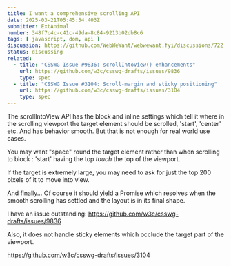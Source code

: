 ```yaml
---
title: I want a comprehensive scrolling API
date: 2025-03-21T05:45:54.403Z
submitter: ExtAnimal
number: 348f7c4c-c41c-49da-8c84-9213b02db8c6
tags: [ javascript, dom, api ]
discussion: https://github.com/WebWeWant/webwewant.fyi/discussions/722
status: discussing
related:
  - title: "CSSWG Issue #9836: scrollIntoView() enhancements"
    url: https://github.com/w3c/csswg-drafts/issues/9836
    type: spec
  - title: "CSSWG Issue #3104: Scroll-margin and sticky positioning"
    url: https://github.com/w3c/csswg-drafts/issues/3104
    type: spec
---
```


The scrollIntoView API has the block and inline settings which tell it where in the scrolling viewport the target element should be scrolled, 'start', 'center' etc. And has behavior smooth. But that is not enough for real world use cases.

You may want "space" round the target element rather than when scrolling to block : 'start' having the top *touch* the top of the viewport.

If the target is extremely large, you may need to ask for just the top 200 pixels of it to move into view.

And finally... Of course it should yield a Promise which resolves when the smooth scrolling has settled and the layout is in its final shape.

I have an issue outstanding: https://github.com/w3c/csswg-drafts/issues/9836

Also, it does not handle sticky elements which occlude the target part of the viewport.

https://github.com/w3c/csswg-drafts/issues/3104
